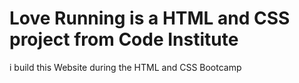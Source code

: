 # Love Running is a HTML and CSS project from Code Institute

i build this Website during the HTML and CSS Bootcamp